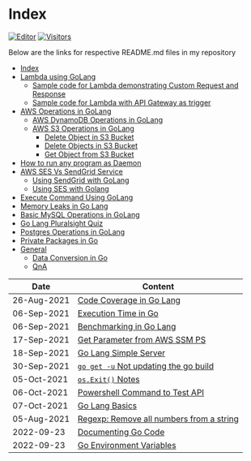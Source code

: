 # Index

[![Editor](https://img.shields.io/badge/VSCode-Click%20Here%20To%20Edit%20This%20Repo-blue?style=for-the-badge&logo=visual-studio-code&logoColor=white)](https://vscode.dev/github/aasisodiya/go)
[![Visitors](https://api.visitorbadge.io/api/visitors?path=aasisodiya.go&labelColor=%23ffa500&countColor=%23263759&labelStyle=upper)](https://visitorbadge.io/status?path=aasisodiya.go)

Below are the links for respective README.md files in my repository

- [Index](https://aasisodiya.github.io/go/)
- [Lambda using GoLang](https://aasisodiya.github.io/go/golang-aws-lambda/)
  - [Sample code for Lambda demonstrating Custom Request and Response](https://aasisodiya.github.io/go/golang-aws-lambda/)
  - [Sample code for Lambda with API Gateway as trigger](https://aasisodiya.github.io/go/golang-aws-lambda/aws-lambda-with-apigw/)
- [AWS Operations in GoLang](https://aasisodiya.github.io/go/golang-aws-operations/)
  - [AWS DynamoDB Operations in GoLang](https://aasisodiya.github.io/go/golang-aws-operations/aws-dynamodb/)
  - [AWS S3 Operations in GoLang](https://aasisodiya.github.io/go/golang-aws-operations/aws-s3/)
    - [Delete Object in S3 Bucket](https://aasisodiya.github.io/go/golang-aws-operations/aws-s3/aws-s3-delete-object/)
    - [Delete Objects in S3 Bucket](https://aasisodiya.github.io/go/golang-aws-operations/aws-s3/aws-s3-delete-objects/)
    - [Get Object from S3 Bucket](<https://aasisodiya.github.io/go/golang-aws-operations/aws-s3/aws-s3-get-object-(doesn't-work-as-exptected)/>)
- [How to run any program as Daemon](https://aasisodiya.github.io/go/golang-daemon-integration-with-configuration/)
- [AWS SES Vs SendGrid Service](https://aasisodiya.github.io/go/golang-email-service/)
  - [Using SendGrid with GoLang](https://aasisodiya.github.io/go/golang-email-service/email-service-using-sendgrid/)
  - [Using SES with Golang](https://aasisodiya.github.io/go/golang-email-service/email-service-using-ses/)
- [Execute Command Using GoLang](https://aasisodiya.github.io/go/golang-execute-commands/)
- [Memory Leaks in Go Lang](https://aasisodiya.github.io/go/golang-memory-leaks/)
- [Basic MySQL Operations in GoLang](https://aasisodiya.github.io/go/golang-mysql-basic-operations/)
- [Go Lang Pluralsight Quiz](https://aasisodiya.github.io/go/golang-pluralsight-qa/)
- [Postgres Operations in GoLang](https://aasisodiya.github.io/go/golang-postgres-basic-operations/)
- [Private Packages in Go](https://aasisodiya.github.io/go/golang-private-package/)
- [General](https://aasisodiya.github.io/go/golang-general/)
  - [Data Conversion in Go](https://aasisodiya.github.io/go/golang-general/golang-data-types/)
  - [QnA](https://aasisodiya.github.io/go/golang-general/golang-qna/)

| Date        | Content|
| ----------- | -------|
| 26-Aug-2021 | [Code Coverage in Go Lang](https://aasisodiya.github.io/go/golang-general/golang-code-coverage/) |
| 06-Sep-2021 | [Execution Time in Go](https://aasisodiya.github.io/go/golang-general/golang-execution-time) |
| 06-Sep-2021 | [Benchmarking in Go Lang](https://aasisodiya.github.io/go/golang-general/golang-execution-time/#benchmarking-in-go-lang) |
| 17-Sep-2021 | [Get Parameter from AWS SSM PS](https://aasisodiya.github.io/go/golang-aws-operations/aws-parameter-store/) |
| 18-Sep-2021 | [Go Lang Simple Server](https://aasisodiya.github.io/go/golang-simple-server/#simple-web-server-in-go) |
| 30-Sep-2021 | [`go get -u` Not updating the go build](https://aasisodiya.github.io/go/golang-general/golang-qna/#go-get--u-not-updating-the-go-build) |
| 05-Oct-2021 | [`os.Exit()` Notes](https://aasisodiya.github.io/go/golang-general/#osexit-notes) |
| 06-Oct-2021 | [Powershell Command to Test API](https://aasisodiya.github.io/go/golang-simple-server/#powershell-command-to-test) |
| 07-Oct-2021 | [Go Lang Basics](https://aasisodiya.github.io/go/golang-general/golang-basics) |
| 05-Aug-2021 | [Regexp: Remove all numbers from a string](https://aasisodiya.github.io/go/golang-general/golang-regexp#remove-all-numbers-from-a-string) |
| 2022-09-23 | [Documenting Go Code](https://aasisodiya.github.io/go/golang-general/golang-basics#documenting-go-code-with-godoc) |
| 2022-09-23 | [Go Environment Variables](https://aasisodiya.github.io/go/golang-general/golang-basics#go-environment-variables) |
